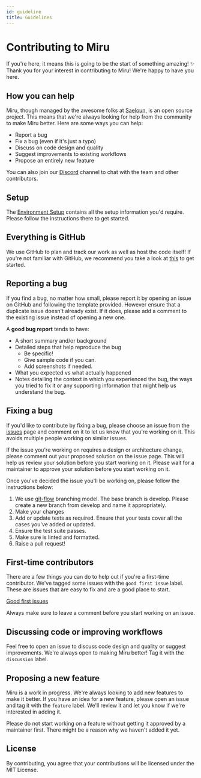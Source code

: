 ```yaml
---
id: guideline
title: Guidelines
---
```


# Contributing to Miru

If you're here, it means this is going to be the start of something amazing! ✨ Thank you for your interest in contributing to Miru! We're happy to have you here.

## How you can help

Miru, though managed by the awesome folks at [Saeloun](https://saeloun.com/), is an open source project. This means that we're always looking for help from the community to make Miru better. Here are some ways you can help:

- Report a bug
- Fix a bug (even if it's just a typo)
- Discuss on code design and quality
- Suggest improvements to existing workflows
- Propose an entirely new feature

You can also join our [Discord](https://discord.gg/UABXyQQ82c) channel to chat with the team and other contributors.

## Setup

The [Environment Setup](https://docs.miru.so/category/environment-setup) contains all the setup information you'd require. Please follow the instructions there to get started.

## Everything is GitHub

We use GitHub to plan and track our work as well as host the code itself! If you're not familiar with GitHub, we recommend you take a look at [this](https://guides.github.com/activities/hello-world/) to get started.

## Reporting a bug

If you find a bug, no matter how small, please report it by opening an issue on GitHub and following the template provided. However ensure that a duplicate issue doesn't already exist. If it does, please add a comment to the existing issue instead of opening a new one.

A **good bug report** tends to have:

- A short summary and/or background
- Detailed steps that help reproduce the bug
  - Be specific!
  - Give sample code if you can.
  - Add screenshots if needed.
- What you expected vs what actually happened
- Notes detailing the context in which you experienced the bug, the ways you tried to fix it or any supporting information that might help us understand the bug.

## Fixing a bug

If you'd like to contribute by fixing a bug, please choose an issue from the [issues](https://github.com/saeloun/miru-web/issues) page and comment on it to let us know that you're working on it. This avoids multiple people working on similar issues.

If the issue you're working on requires a design or architecture change, please comment out your proposed solution on the issue page. This will help us review your solution before you start working on it. Please wait for a maintainer to approve your solution before you start working on it.

Once you've decided the issue you'll be working on, please follow the instructions below:

1. We use [git-flow](https://nvie.com/posts/a-successful-git-branching-model/) branching model. The base branch is develop. Please create a new branch from develop and name it appropriately.
2. Make your changes
3. Add or update tests as required. Ensure that your tests cover all the cases you've added or updated.
4. Ensure the test suite passes.
5. Make sure is linted and formatted.
6. Raise a pull request!

## First-time contributors

There are a few things you can do to help out if you're a first-time contributor. We've tagged some issues with the `good first issue` label. These are issues that are easy to fix and are a good place to start.

[Good first issues](https://github.com/saeloun/miru-web/issues?q=is%3Aissue+is%3Aopen+label%3A%22good+first+issue%22)

Always make sure to leave a comment before you start working on an issue.

## Discussing code or improving workflows

Feel free to open an issue to discuss code design and quality or suggest improvements. We're always open to making Miru better! Tag it with the `discussion` label.

## Proposing a new feature

Miru is a work in progress. We're always looking to add new features to make it better. If you have an idea for a new feature, please open an issue and tag it with the `feature` label. We'll review it and let you know if we're interested in adding it.

Please do not start working on a feature without getting it approved by a maintainer first. There might be a reason why we haven't added it yet.

## License

By contributing, you agree that your contributions will be licensed under the MIT License.
